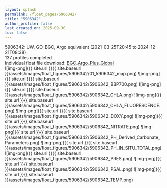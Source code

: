 ```yaml
---
layout: splash
permalink: /float_pages/5906342/
title: "5906342"
author_profile: false
last_created_on: 2025-09-30
toc: false
---
```

 
5906342: UW, GO-BGC, Argo equivalent (2021-03-25T20:45 to 2024-12-21T08:38)\
137 profiles completed\
Individual float file download: [BGC_Argo_Plus_Global](https://ftp.soest.hawaii.edu/bgc_argo_plus/Individual_Floats/outliers_removed/5906342_Sprof_processed.nc)\
![img-png]({{ site.url }}{{ site.baseurl }}/assets/images/float_figures/5906342/01_5906342_map.png)
![img-png]({{ site.url }}{{ site.baseurl }}/assets/images/float_figures/5906342/5906342_BBP700.png)
![img-png]({{ site.url }}{{ site.baseurl }}/assets/images/float_figures/5906342/5906342_CHLA.png)
![img-png]({{ site.url }}{{ site.baseurl }}/assets/images/float_figures/5906342/5906342_CHLA_FLUORESCENCE.png)
![img-png]({{ site.url }}{{ site.baseurl }}/assets/images/float_figures/5906342/5906342_DOXY.png)
![img-png]({{ site.url }}{{ site.baseurl }}/assets/images/float_figures/5906342/5906342_NITRATE.png)
![img-png]({{ site.url }}{{ site.baseurl }}/assets/images/float_figures/5906342/5906342_PH_Derived_Carbonate_Parameters.png)
![img-png]({{ site.url }}{{ site.baseurl }}/assets/images/float_figures/5906342/5906342_PH_IN_SITU_TOTAL.png)
![img-png]({{ site.url }}{{ site.baseurl }}/assets/images/float_figures/5906342/5906342_PRES.png)
![img-png]({{ site.url }}{{ site.baseurl }}/assets/images/float_figures/5906342/5906342_PSAL.png)
![img-png]({{ site.url }}{{ site.baseurl }}/assets/images/float_figures/5906342/5906342_TEMP.png)
